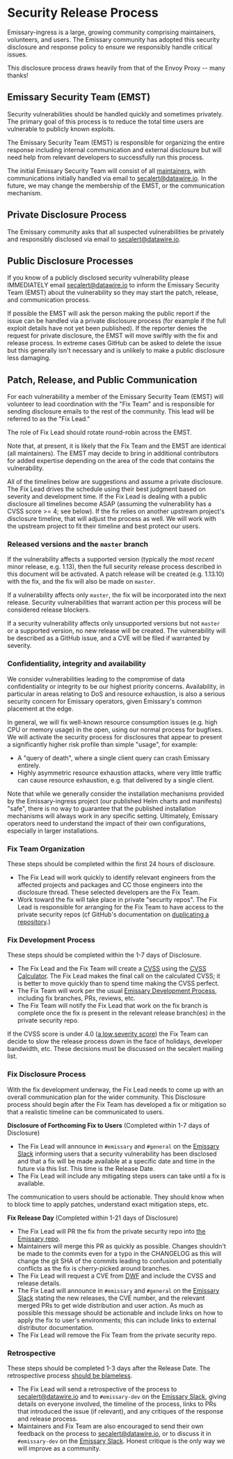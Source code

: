 # Security Release Process

Emissary-ingress is a large, growing community comprising maintainers, volunteers, and users.
The Emissary community has adopted this security disclosure and response policy to ensure we
responsibly handle critical issues.

This disclosure process draws heavily from that of the Envoy Proxy -- many thanks!

## Emissary Security Team (EMST)

Security vulnerabilities should be handled quickly and sometimes privately. The primary goal of this
process is to reduce the total time users are vulnerable to publicly known exploits.

The Emissary Security Team (EMST) is responsible for organizing the entire response including internal
communication and external disclosure but will need help from relevant developers to successfully
run this process.

The initial Emissary Security Team will consist of all [maintainers](../Community/MAINTAINERS.md), with communications
initially handled via email to [secalert@datawire.io](mailto:secalert@datawire.io). In the future,
we may change the membership of the EMST, or the communication mechanism.

## Private Disclosure Process

The Emissary community asks that all suspected vulnerabilities be privately and responsibly disclosed
via email to [secalert@datawire.io](mailto:secalert@datawire.io).

## Public Disclosure Processes

If you know of a publicly disclosed security vulnerability please IMMEDIATELY email
[secalert@datawire.io](mailto:secalert@datawire.io) to inform the Emissary Security Team (EMST)
about the vulnerability so they may start the patch, release, and communication process.

If possible the EMST will ask the person making the public report if the issue can be handled via a
private disclosure process (for example if the full exploit details have not yet been published). If
the reporter denies the request for private disclosure, the EMST will move swiftly with the fix and
release process. In extreme cases GitHub can be asked to delete the issue but this generally isn't
necessary and is unlikely to make a public disclosure less damaging.

## Patch, Release, and Public Communication

For each vulnerability a member of the Emissary Security Team (EMST) will volunteer to lead
coordination with the "Fix Team" and is responsible for sending disclosure emails to the rest of
the community. This lead will be referred to as the "Fix Lead."

The role of Fix Lead should rotate round-robin across the EMST.

Note that, at present, it is likely that the Fix Team and the EMST are identical (all maintainers).
The EMST may decide to bring in additional contributors for added expertise depending on the area
of the code that contains the vulnerability.

All of the timelines below are suggestions and assume a private disclosure. The Fix Lead drives the
schedule using their best judgment based on severity and development time. If the Fix Lead is
dealing with a public disclosure all timelines become ASAP (assuming the vulnerability has a CVSS
score >= 4; see below). If the fix relies on another upstream project's disclosure timeline, that
will adjust the process as well. We will work with the upstream project to fit their timeline and
best protect our users.

### Released versions and the `master` branch

If the vulnerability affects a supported version (typically the _most recent_ minor release, e.g.
1.13), then the full security release process described in this document will be activated. A
patch release will be created (e.g. 1.13.10) with the fix, and the fix will also be made on
`master`.

If a vulnerability affects only `master`, the fix will be incorporated into the next release.
Security vulnerabilities that warrant action per this process will be considered release
blockers.

If a security vulnerability affects only unsupported versions but not `master` or a supported
version, no new release will be created. The vulnerability will be described as a GitHub issue,
and a CVE will be filed if warranted by severity.

### Confidentiality, integrity and availability

We consider vulnerabilities leading to the compromise of data confidentiality or integrity to be
our highest priority concerns. Availability, in particular in areas relating to DoS and resource
exhaustion, is also a serious security concern for Emissary operators, given Emissary's common
placement at the edge.

In general, we will fix well-known resource consumption issues (e.g. high CPU or memory usage) in
the open, using our normal process for bugfixes. We will activate the security process for
disclosures that appear to present a significantly higher risk profile than simple "usage", for
example:

* A "query of death", where a single client query can crash Emissary entirely.
* Highly asymmetric resource exhaustion attacks, where very little traffic can cause resource
  exhaustion, e.g. that delivered by a single client.

Note that while we generally consider the installation mechanisms provided by the Emissary-ingress
project (our published Helm charts and manifests) "safe", there is no way to guarantee that the
published installation mechanisms will always work in any specific setting. Ultimately, Emissary
operators need to understand the impact of their own configurations, especially in larger
installations.

### Fix Team Organization

These steps should be completed within the first 24 hours of disclosure.

- The Fix Lead will work quickly to identify relevant engineers from the affected projects and
  packages and CC those engineers into the disclosure thread. These selected developers are the
  Fix Team.
- Work toward the fix will take place in private "security repos". The Fix Lead is responsible
  for arranging for the Fix Team to have access to the private security repos (cf GitHub's
  documentation on [duplicating a repository](https://docs.github.com/en/github/creating-cloning-and-archiving-repositories/creating-a-repository-on-github/duplicating-a-repository).)

### Fix Development Process

These steps should be completed within the 1-7 days of Disclosure.

- The Fix Lead and the Fix Team will create a
  [CVSS](https://www.first.org/cvss/specification-document) using the [CVSS
  Calculator](https://www.first.org/cvss/calculator/3.0). The Fix Lead makes the final call on the
  calculated CVSS; it is better to move quickly than to spend time making the CVSS perfect.
- The Fix Team will work per the usual [Emissary Development Process](CONTRIBUTING.md), including
  fix branches, PRs, reviews, etc.
- The Fix Team will notify the Fix Lead that work on the fix branch is complete once the fix is
  present in the relevant release branch(es) in the private security repo.

If the CVSS score is under 4.0 ([a low severity score](https://www.first.org/cvss/specification-document#i5))
the Fix Team can decide to slow the release process down in the face of holidays, developer
bandwidth, etc. These decisions must be discussed on the secalert mailing list.

### Fix Disclosure Process

With the fix development underway, the Fix Lead needs to come up with an overall communication plan
for the wider community. This Disclosure process should begin after the Fix Team has developed a fix
or mitigation so that a realistic timeline can be communicated to users.

**Disclosure of Forthcoming Fix to Users** (Completed within 1-7 days of Disclosure)

- The Fix Lead will announce in `#emissary` and `#general` on the [Emissary Slack](https://a8r.io/slack)
  informing users that a security vulnerability has been disclosed and that a fix will be made
  available at a specific date and time in the future via this list. This time is the Release Date.
- The Fix Lead will include any mitigating steps users can take until a fix is available.

The communication to users should be actionable. They should know when to block time to apply
patches, understand exact mitigation steps, etc.

**Fix Release Day** (Completed within 1-21 days of Disclosure)

- The Fix Lead will PR the fix from the private security repo into [the Emissary repo](https://github.com/emissary-ingress/emissary).
- Maintainers will merge this PR as quickly as possible. Changes shouldn't be made to the commits even
  for a typo in the CHANGELOG as this will change the git SHA of the commits leading to confusion and
  potentially conflicts as the fix is cherry-picked around branches.
- The Fix Lead will request a CVE from [DWF](https://github.com/distributedweaknessfiling/DWF-Documentation)
  and include the CVSS and release details.
- The Fix Lead will announce in `#emissary` and `#general` on the [Emissary Slack](https://a8r.io/slack)
  stating the new releases, the CVE number, and the relevant merged PRs to get wide distribution and
  user action. As much as possible this message should be actionable and include links on how to apply
  the fix to user's environments; this can include links to external distributor documentation.
- The Fix Lead will remove the Fix Team from the private security repo.

### Retrospective

These steps should be completed 1-3 days after the Release Date. The retrospective process
[should be blameless](https://landing.google.com/sre/book/chapters/postmortem-culture.html).

- The Fix Lead will send a retrospective of the process to [secalert@datawire.io](mailto:secalert@datawire.io)
  and to `#emissary-dev` on the [Emissary Slack](https://a8r.io/slack), giving details on everyone
  involved, the timeline of the process, links to PRs that introduced the issue (if relevant),
  and any critiques of the response and release process.
- Maintainers and Fix Team are also encouraged to send their own feedback on the process to
  [secalert@datawire.io](mailto:secalert@datawire.io), or to discuss it in `#emissary-dev`
  on the [Emissary Slack](https://a8r.io/slack). Honest critique is the only way we will
  improve as a community.

